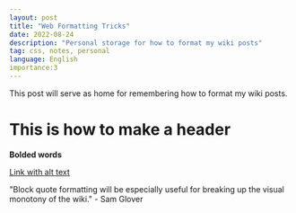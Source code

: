 ```yaml
---
layout: post
title: "Web Formatting Tricks"
date: 2022-08-24
description: "Personal storage for how to format my wiki posts"
tag: css, notes, personal
language: English
importance:3
---
```

This post will serve as home for remembering how to format my wiki posts.

# This is how to make a header 

**Bolded words**

[Link with alt text](https://www.youtube.com/watch?v=dQw4w9WgXcQ)

"Block quote formatting will be especially useful for breaking up the visual monotony of the wiki." - Sam Glover
